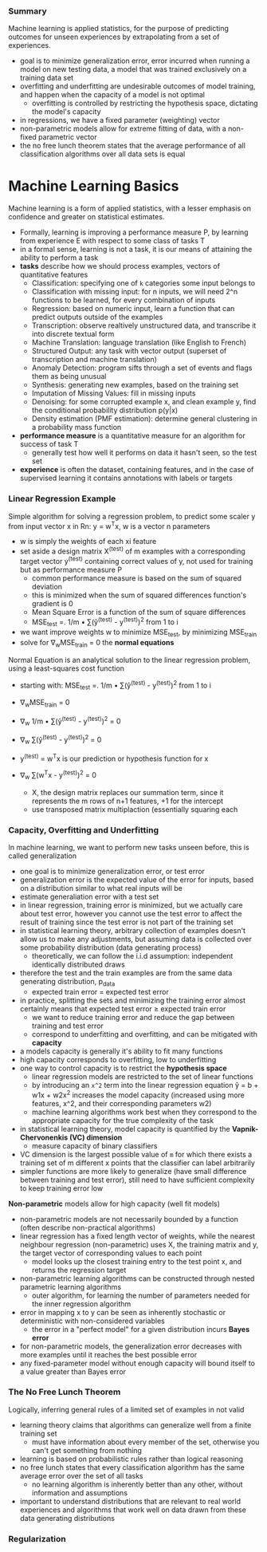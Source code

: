 ### Summary
Machine learning is applied statistics, for the purpose of predicting outcomes for unseen experiences by extrapolating from a set of experiences.
- goal is to minimize generalization error, error incurred when running a model on new testing data, a model that was trained exclusively on a training data set
- overfitting and underfitting are undesirable outcomes of model training, and happen when the capacity of a model is not optimal
  - overfitting is controlled by restricting the hypothesis space, dictating the model's capacity
- in regressions, we have a fixed parameter (weighting) vector
- non-parametric models allow for extreme fitting of data, with a non-fixed parametric vector
- the no free lunch theorem states that the average performance of all classification algorithms over all data sets is equal

# Machine Learning Basics
Machine learning is a form of applied statistics, with a lesser emphasis on confidence and greater on statistical estimates.
- Formally, learning is improving a performance measure P, by learning from experience E with respect to some class of tasks T
- in a formal sense, learning is not a task, it is our means of attaining the ability to perform a task
- **tasks** describe how we should process examples, vectors of quantitative features
  - Classification: specifying one of `k` categories some input belongs to
  - Classification with missing input: for n inputs, we will need 2^n functions to be learned, for every combination of inputs
  - Regression: based on numeric input, learn a function that can predict outputs outside of the examples
  - Transcription: observe realtively unstructured data, and transcribe it into discrete textual form
  - Machine Translation: language translation (like English to French)
  - Structured Output: any task with vector output (superset of transcription and machine translation)
  - Anomaly Detection: program sifts through a set of events and flags them as being unusual
  - Synthesis: generating new examples, based on the training set
  - Imputation of Missing Values: fill in missing inputs
  - Denoising: for some corrupted example x, and clean example y, find the conditional probability distribution p(y|x)
  - Density estimation (PMF estimation): determine general clustering in a probability mass function
- **performance measure** is a quantitative measure for an algorithm for success of task T
  - generally test how well it performs on data it hasn't seen, so the test set
- **experience** is often the dataset, containing features, and in the case of supervised learning it contains annotations with labels or targets

### Linear Regression Example
Simple algorithm for solving a regression problem, to predict some scaler y from input vector x in Rn: y = w<sup>T</sup>x, w is a vector n parameters 
- w is simply the weights of each xi feature
- set aside a design matrix X<sup>(test)</sup> of m examples with a corresponding target vector y<sup>(test)</sup> containing correct values of y, not used for training but as performance measure P
  - common performance measure is based on the sum of squared deviation 
  - this is minimized when the sum of squared differences function's gradient is 0
  - Mean Square Error is a function of the sum of square differences
  - MSE<sub>test</sub> =. 1/m • ∑(&ycirc;<sup>(test)</sup> - y<sup>(test)</sup>)<sup>2</sup> from 1 to i
- we want improve weights w to minimize MSE<sub>test</sub>, by minimizing MSE<sub>train</sub>
- solve for &nabla;<sub>w</sub>MSE<sub>train</sub> = 0 the **normal equations**

Normal Equation is an analytical solution to the linear regression problem, using a least-squares cost function
- starting with: MSE<sub>test</sub> =. 1/m • ∑(&ycirc;<sup>(test)</sup> - y<sup>(test)</sup>)<sup>2</sup> from 1 to i
- &nabla;<sub>w</sub>MSE<sub>train</sub> = 0
- &nabla;<sub>w</sub> 1/m • ∑(&ycirc;<sup>(test)</sup> - y<sup>(test)</sup>)<sup>2</sup> = 0
- &nabla;<sub>w</sub> ∑(&ycirc;<sup>(test)</sup> - y<sup>(test)</sup>)<sup>2</sup> = 0
- y<sup>(test)</sup> = w<sup>T</sup>x is our prediction or hypothesis function for x
- &nabla;<sub>w</sub> ∑(w<sup>T</sup>x - y<sup>(test)</sup>)<sup>2</sup> = 0

  - X, the design matrix replaces our summation term, since it represents the m rows of n+1 features, +1 for the intercept
  - use transposed matrix multiplaction (essentially squaring each

### Capacity, Overfitting and Underfitting
In machine learning, we want to perform new tasks unseen before, this is called generalization
- one goal is to minimize generalization error, or test error
- generalization error is the expected value of the error for inputs, based on a distribution similar to what real inputs will be
- estimate generaliation error with a test set
- in linear regression, training error is minimized, but we actually care about test error, however you cannot use the test error to affect the result of training since the test error is not part of the training set
- in statistical learning theory, arbitrary collection of examples doesn't allow us to make any adjustments, but assuming data is collected over some probability distribution (data generating process)
  - theoretically, we can follow the i.i.d assumption: independent identically distributed draws
- therefore the test and the train examples are from the same data generating distribution, p<sub>data</sub>
  - expected train error = expected test error
- in practice, splitting the sets and minimizing the training error almost certainly means that expected test error ≥ expected train error
  - we want to reduce training error and reduce the gap between training and test error
  - correspond to underfitting and overfitting, and can be mitigated with **capacity**
- a models capacity is generally it's ability to fit many functions
- high capacity corresponds to overfitting, low to underfitting
- one way to control capacity is to restrict the **hypothesis space**
  - linear regression models are restricted to the set of linear functions
  - by introducing an `x^2` term into the linear regression equation &ycirc; = b + w1x + w2x<sup>2</sup> increases the model capacity (increased using more features, x^2, and their corresponding parameters w2)
  - machine learning algorithms work best when they correspond to the appropriate capacity for the true complexity of the task
- in statistical learning theory, model capacity is quantified by the **Vapnik-Chervonenkis (VC) dimension**
  - measure capacity of binary classifiers
- VC dimension is the largest possible value of `m` for which there exists a training set of m different x points that the classifier can label arbitrarily 
- simpler functions are more likely to generalize (have small difference between training and test error), still need to have sufficient complexity to keep training error low

**Non-parametric** models allow for high capacity (well fit models)
- non-parametric models are not necessarily bounded by a function (often describe non-practical algorithms)
- linear regression has a fixed length vector of weights, while the nearest neighbour regression (non-parametric) uses X, the training matrix and y, the target vector of corresponding values to each point
  - model looks up the closest training entry to the test point x, and returns the regression target
- non-parametric learning algorithms can be constructed through nested parametric learning algorithms
  - outer algorithm, for learning the number of parameters needed for the inner regression algorithm
- error in mapping x to y can be seen as inherently stochastic or deterministic with non-considered variables
  - the error in a "perfect model" for a given distribution incurs **Bayes error**
- for non-parametric models, the generalization error decreases with more examples until it reaches the best possible error
- any fixed-parameter model without enough capacity will bound itself to a value greater than Bayes error

### The No Free Lunch Theorem
Logically, inferring general rules of a limited set of examples in not valid
- learning theory claims that algorithms can generalize well from a finite training set
  - must have information about every member of the set, otherwise you can't get something from nothing
- learning is based on probabilistic rules rather than logical reasoning
- no free lunch states that every classification algorithm has the same average error over the set of all tasks
  - no learning algorithm is inherently better than any other, without information and assumptions
- important to understand distributions that are relevant to real world experiences and algorithms that work well on data drawn from these data generating distributions

### Regularization

